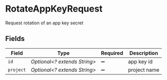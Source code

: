 # RotateAppKeyRequest

Request rotation of an app key secret


## Fields

| Field                        | Type                         | Required                     | Description                  |
| ---------------------------- | ---------------------------- | ---------------------------- | ---------------------------- |
| `id`                         | *Optional<? extends String>* | :heavy_minus_sign:           | app key id                   |
| `project`                    | *Optional<? extends String>* | :heavy_minus_sign:           | project name                 |